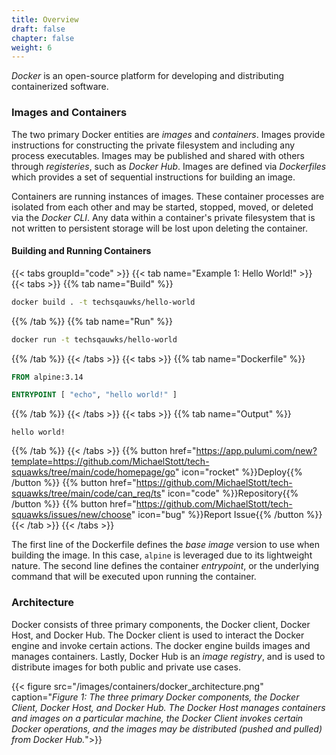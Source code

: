 ```yaml
---
title: Overview
draft: false
chapter: false
weight: 6
---
```


_Docker_ is an open-source platform for developing and distributing containerized software.

### Images and Containers

The two primary Docker entities are _images_ and _containers_. Images provide instructions for constructing the private filesystem and including any process executables. Images may be published and shared with others through _registeries_, such as _Docker Hub_. Images are defined via _Dockerfiles_ which provides a set of sequential instructions for building an image.

Containers are running instances of images. These container processes are isolated from each other and may be started, stopped, moved, or deleted via the _Docker CLI_. Any data within a container's private filesystem that is not written to persistent storage will be lost upon deleting the container.

#### Building and Running Containers

{{< tabs groupId="code" >}}
{{< tab name="Example 1: Hello World!" >}}
{{< tabs >}}
{{% tab name="Build" %}}

```sh
docker build . -t techsqauwks/hello-world
```

{{% /tab %}}
{{% tab name="Run" %}}

```sh
docker run -t techsqauwks/hello-world
```

{{% /tab %}}
{{< /tabs >}}
{{< tabs >}}
{{% tab name="Dockerfile" %}}

<!-- embedme containers\docker\overview\Dockerfile -->

```dockerfile
FROM alpine:3.14

ENTRYPOINT [ "echo", "hello world!" ]
```

{{% /tab %}}
{{< /tabs >}}
{{< tabs >}}
{{% tab name="Output" %}}

```
hello world!
```

{{% /tab %}}
{{< /tabs >}}
{{% button href="https://app.pulumi.com/new?template=https://github.com/MichaelStott/tech-squawks/tree/main/code/homepage/go" icon="rocket" %}}Deploy{{% /button %}}
{{% button href="https://github.com/MichaelStott/tech-squawks/tree/main/code/can_req/ts" icon="code" %}}Repository{{% /button %}}
{{% button href="https://github.com/MichaelStott/tech-squawks/issues/new/choose" icon="bug" %}}Report Issue{{% /button %}}
{{< /tab >}}
{{< /tabs >}}

The first line of the Dockerfile defines the _base image_ version to use when building the image. In this case, `alpine` is leveraged due to its lightweight nature. The second line defines the container _entrypoint_, or the underlying command that will be executed upon running the container.

### Architecture

Docker consists of three primary components, the Docker client, Docker Host, and Docker Hub. The Docker client is used to interact the Docker engine and invoke certain actions. The docker engine builds images and manages containers. Lastly, Docker Hub is an _image registry_, and is used to distribute images for both public and private use cases.

{{< figure src="/images/containers/docker_architecture.png" caption="_Figure 1: The three primary Docker components, the Docker Client, Docker Host, and Docker Hub. The Docker Host manages containers and images on a particular machine, the Docker Client invokes certain Docker operations, and the images may be distributed (pushed and pulled) from Docker Hub._">}}
